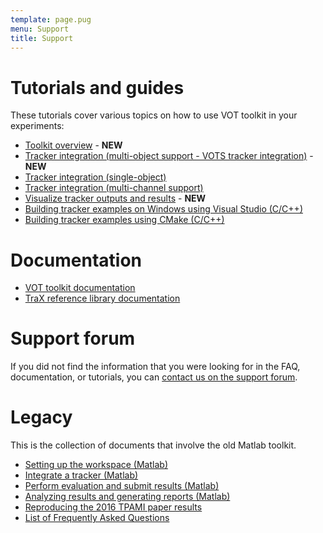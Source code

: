 ```yaml
---
template: page.pug
menu: Support
title: Support
---
```



# Tutorials and guides

These tutorials cover various topics on how to use VOT toolkit in your experiments:

- [Toolkit overview](overview.html) - **NEW**
- [Tracker integration (multi-object support - VOTS tracker integration)](integration_multiobject.html) - **NEW**
- [Tracker integration (single-object)](integration.html)
- [Tracker integration (multi-channel support)](integration_channels.html)
- [Visualize tracker outputs and results](visualization.html) - **NEW**
- [Building tracker examples on Windows using Visual Studio (C/C++)](visualstudio.html)
- [Building tracker examples using CMake (C/C++)](cmake.html)

# Documentation

- [VOT toolkit documentation](https://vot-toolkit.readthedocs.io/en/latest/)
- [TraX reference library documentation](http://trax.readthedocs.io/)

# Support forum

If you did not find the information that you were looking for in the FAQ, documentation, or tutorials, you can <a href="https://groups.google.com/forum/?hl=en#!forum/votchallenge-help"> contact us on the support forum</a>.


# Legacy 

This is the collection of documents that involve the old Matlab toolkit.

- [Setting up the workspace (Matlab)](legacy_workspace.html)
- [Integrate a tracker (Matlab)](legacy_integration.html)
- [Perform evaluation and submit results (Matlab)](legacy_perfeval.html)
- [Analyzing results and generating reports (Matlab)](legacy_analysis.html)
- [Reproducing the 2016 TPAMI paper results](legacy_tpami.html)
- [List of Frequently Asked Questions](legacy_faq.html)
